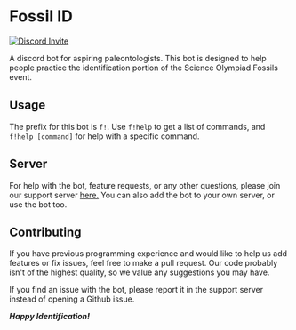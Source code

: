 # Fossil ID

[![Discord Invite](https://discordapp.com/api/guilds/601913706288381952/embed.png)](https://discord.gg/husFeGG)

A discord bot for aspiring paleontologists. This bot is designed to help people practice the identification portion of the Science Olympiad Fossils event.

## Usage

The prefix for this bot is `f!`. Use `f!help` to get a list of commands, and `f!help [command]` for help with a specific command.

## Server

For help with the bot, feature requests, or any other questions, please join our support server [here.](https://discord.gg/husFeGG) You can also add the bot to your own server, or use the bot too.

## Contributing

If you have previous programming experience and would like to help us add features or fix issues, feel free to make a pull request. Our code probably isn't of the highest quality, so we value any suggestions you may have.

If you find an issue with the bot, please report it in the support server instead of opening a Github issue.

**_Happy Identification!_**
